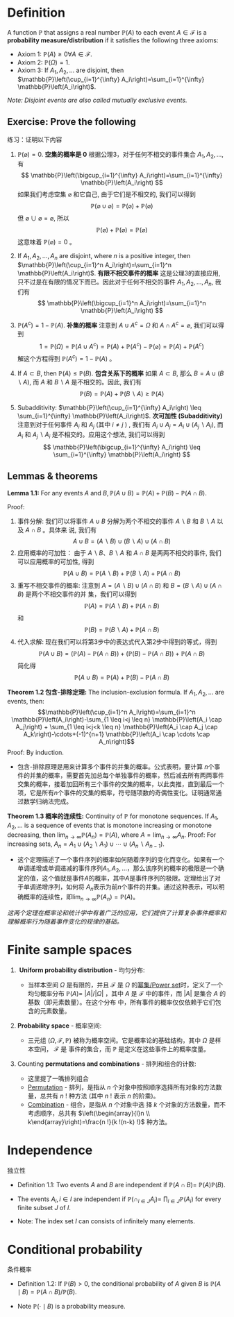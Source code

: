 # Definition

A function $\mathbb{P}$ that assigns a real number $\mathbb{P}(A)$ to each event $A \in \mathcal{F}$ is a **probability measure/distribution** if it satisfies the following three axioms:

- Axiom 1: $\mathbb{P}(A) \geq 0 \forall A \in \mathcal{F}$.
- Axiom 2: $\mathbb{P}(\Omega)=1$.
- Axiom 3: If $A_1, A_2, \ldots$ are disjoint, then $\mathbb{P}\left(\cup_{i=1}^{\infty} A_i\right)=\sum_{i=1}^{\infty} \mathbb{P}\left(A_i\right)$.

*Note: Disjoint events are also called mutually exclusive events.*

## Exercise: Prove the following
练习：证明以下内容

1. $\mathbb{P}(\varnothing)=0$.
**空集的概率是 $\mathbf{0}$**
根据公理3，对于任何不相交的事件集合 $A_1, A_2, \ldots$, 有
$$
\mathbb{P}\left(\bigcup_{i=1}^{\infty} A_i\right)=\sum_{i=1}^{\infty} \mathbb{P}\left(A_i\right)
$$
如果我们考虑空集 $\varnothing$ 和它自己, 由于它们是不相交的, 我们可以得到
$$
\mathbb{P}(\varnothing \cup \varnothing)=\mathbb{P}(\varnothing)+\mathbb{P}(\varnothing)
$$
但 $\varnothing \cup \varnothing=\varnothing$, 所以
$$
\mathbb{P}(\varnothing)+\mathbb{P}(\varnothing)=\mathbb{P}(\varnothing)
$$
这意味着 $\mathbb{P}(\varnothing)=0$ 。

2. If $A_1, A_2, \ldots, A_n$ are disjoint, where $n$ is a positive integer, then $\mathbb{P}\left(\cup_{i=1}^n A_i\right)=\sum_{i=1}^n \mathbb{P}\left(A_i\right)$.
**有限不相交事件的概率**
这是公理3的直接应用, 只不过是在有限的情况下而已。因此对于任何不相交的事件 $A_1, A_2, \ldots, A_n$, 我们有
$$
\mathbb{P}\left(\bigcup_{i=1}^n A_i\right)=\sum_{i=1}^n \mathbb{P}\left(A_i\right)
$$

3. $\mathbb{P}\left(A^c\right)=1-\mathbb{P}(A)$.
**补集的概率**
注意到 $A \cup A^c=\Omega$ 和 $A \cap A^c=\varnothing$, 我们可以得到
$$
1=\mathbb{P}(\Omega)=\mathbb{P}\left(A \cup A^c\right)=\mathbb{P}(A)+\mathbb{P}\left(A^c\right)-\mathbb{P}(\varnothing)=\mathbb{P}(A)+\mathbb{P}\left(A^c\right)
$$
解这个方程得到 $\mathbb{P}\left(A^c\right)=1-\mathbb{P}(A)$ 。


4. If $A \subset B$, then $\mathbb{P}(A) \leq \mathbb{P}(B)$.
**包含关系下的概率**
如果 $A \subset B$, 那么 $B=A \cup(B \backslash A)$, 而 $A$ 和 $B \backslash A$ 是不相交的。因此, 我们有
$$
\mathbb{P}(B)=\mathbb{P}(A)+\mathbb{P}(B \backslash A) \geq \mathbb{P}(A)
$$

5. Subadditivity: $\mathbb{P}\left(\cup_{i=1}^{\infty} A_i\right) \leq \sum_{i=1}^{\infty} \mathbb{P}\left(A_i\right)$.
**次可加性 (Subadditivity)**
注意到对于任何事件 $A_i$ 和 $A_j$ (其中 $i \neq j$ ) , 我们有 $A_i \cup A_j=A_i \cup\left(A_j \backslash A_i\right)$, 而 $A_i$ 和 $A_j \backslash A_i$ 是不相交的。应用这个想法, 我们可以得到
$$
\mathbb{P}\left(\bigcup_{i=1}^{\infty} A_i\right) \leq \sum_{i=1}^{\infty} \mathbb{P}\left(A_i\right)
$$

## Lemmas & theorems

**Lemma 1.1:** For any events $A$ and $B, \mathbb{P}(A \cup B)=\mathbb{P}(A)+\mathbb{P}(B)-\mathbb{P}(A \cap B)$. 

Proof: 
1. 事件分解:
我们可以将事件 $A \cup B$ 分解为两个不相交的事件 $A \backslash B$ 和 $B \backslash A$ 以及 $A \cap B$ 。具体来 说, 我们有
$$
A \cup B=(A \backslash B) \cup(B \backslash A) \cup(A \cap B)
$$
2. 应用概率的可加性：
由于 $A \backslash B 、 B \backslash A$ 和 $A \cap B$ 是两两不相交的事件, 我们可以应用概率的可加性, 得到
$$
\mathbb{P}(A \cup B)=\mathbb{P}(A \backslash B)+\mathbb{P}(B \backslash A)+\mathbb{P}(A \cap B)
$$
3. 重写不相交事件的概率:
注意到 $A=(A \backslash B) \cup(A \cap B)$ 和 $B=(B \backslash A) \cup(A \cap B)$ 是两个不相交事件的并 集，我们可以得到
$$
\mathbb{P}(A)=\mathbb{P}(A \backslash B)+\mathbb{P}(A \cap B)
$$
和
$$
\mathbb{P}(B)=\mathbb{P}(B \backslash A)+\mathbb{P}(A \cap B)
$$
4. 代入求解:
现在我们可以将第3步中的表达式代入第2步中得到的等式，得到
$$
\mathbb{P}(A \cup B)=(\mathbb{P}(A)-\mathbb{P}(A \cap B))+(\mathbb{P}(B)-\mathbb{P}(A \cap B))+\mathbb{P}(A \cap B)
$$
简化得
$$
\mathbb{P}(A \cup B)=\mathbb{P}(A)+\mathbb{P}(B)-\mathbb{P}(A \cap B)
$$

**Theorem 1.2 包含-排除定理:** The inclusion-exclusion formula. If $A_1, A_2, \ldots$ are events, then:
$$\mathbb{P}\left(\cup_{i=1}^n A_i\right)=\sum_{i=1}^n \mathbb{P}\left(A_i\right)-\sum_{1 \leq i<j \leq n} \mathbb{P}\left(A_i \cap A_j\right) + \sum_{1 \leq i<j<k \leq n} \mathbb{P}\left(A_i \cap A_j \cap A_k\right)-\cdots+(-1)^{n+1} \mathbb{P}\left(A_i \cap \cdots \cap A_n\right)$$
Proof: By induction.
- 包含-排除原理是用来计算多个事件的并集的概率。公式表明，要计算 $n$个事件的并集的概率，需要首先加总每个单独事件的概率，然后减去所有两两事件交集的概率，接着加回所有三个事件的交集的概率，以此类推，直到最后一个项，它是所有$n$个事件的交集的概率，符号随项数的奇偶性变化。证明通常通过数学归纳法完成。

**Theorem 1.3 概率的连续性:** Continuity of $\mathbb{P}$ for monotone sequences. If $A_1, A_2, \ldots$ is a sequence of events that is monotone increasing or monotone decreasing, then $\lim _{n \rightarrow \infty} \mathbb{P}\left(A_n\right)=\mathbb{P}(A)$, where $A=\lim _{n \rightarrow \infty} A_n$.
Proof: For increasing sets, $A_n=A_1 \cup\left(A_2 \backslash A_1\right) \cup \cdots \cup\left(A_n \backslash A_{n-1}\right)$.
   - 这个定理描述了一个事件序列的概率如何随着序列的变化而变化。如果有一个单调递增或单调递减的事件序列$A_1, A_2, \ldots$，那么该序列的概率的极限是一个确定的值，这个值就是事件$A$的概率，其中$A$是事件序列的极限。定理给出了对于单调递增序列，如何将 $A_n$表示为前$n$个事件的并集。通过这种表示，可以明确概率的连续性，即$\lim _{n \rightarrow \infty} \mathbb{P}\left(A_n\right)=\mathbb{P}(A)$。

*这两个定理在概率论和统计学中有着广泛的应用，它们提供了计算复杂事件概率和理解概率行为随着事件变化的规律的基础。*


# Finite sample spaces

1.  **Uniform probability distribution** - 均匀分布:
	- 当样本空间 $\Omega$ 是有限的，并且 $\mathcal{F}$ 是 $\Omega$ 的[幂集/Power set](../../1.%20Pure%20mathematics/Mathematical%20logic/Set%20theory/Concepts/Power%20set.md)时，定义了一个均匀概率分布 $\mathbb{P}(A)=$ $|A| /|\Omega|$ ，其中 $A$ 是 $\mathcal{F}$ 中的事件，而 $|A|$ 是集合 $A$ 的基数（即元素数量）。在这个分布 中，所有事件的概率仅仅依赖于它们包含的元素数量。

2. **Probability space** - 概率空间:
	- 三元组 $(\Omega, \mathcal{F}, \mathbb{P})$ 被称为概率空间。它是概率论的基础结构，其中 $\Omega$ 是样本空间， $\mathcal{F}$ 是 事件的集合，而 $\mathbb{P}$ 是定义在这些事件上的概率度量。

3. Counting **permutations and combinations** - 排列和组合的计数:
	- 这里提了一嘴排列组合
	- [Permutation](../../4.%20Discrete%20mathematics/Combinatorics/Permutation.md) - 排列，是指从 $n$ 个对象中按照顺序选择所有对象的方法数量，总共有 $n$ ! 种方法 (其中 $n$ ! 表示 $n$ 的阶乘)。
	- [Combination](../../4.%20Discrete%20mathematics/Combinatorics/Combination.md) - 组合，是指从 $n$ 个对象中选 择 $k$ 个对象的方法数量，而不考虑顺序，总共有 $\left(\begin{array}{l}n \\ k\end{array}\right)=\frac{n !}{k !(n-k) !}$ 种方法。

# Independence
独立性

- Definition 1.1: Two events $A$ and $B$ are independent if $\mathbb{P}(A \cap B)=$ $\mathbb{P}(A) \mathbb{P}(B)$. 

- The events $A_i, i \in I$ are independent if $\mathbb{P}\left(\cap_{i \in J} A_i\right)=$ $\prod_{i \in J} \mathbb{P}\left(A_i\right)$ for every finite subset $J$ of $I$. 
- Note: The index set $I$ can consists of infinitely many elements.


# Conditional probability
条件概率

- Definition 1.2: If $\mathbb{P}(B)>0$, the conditional probability of $A$ given $B$ is $\mathbb{P}(A \mid B)=\mathbb{P}(A \cap B) / \mathbb{P}(B)$.

- Note $\mathbb{P}(\cdot \mid B)$ is a probability measure.
